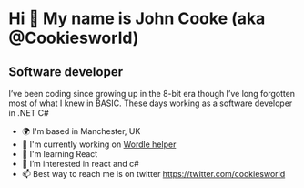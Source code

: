 Hi 👋 My name is John Cooke (aka @Cookiesworld)
===============================================
Software developer 
------------------  
I’ve been coding since growing up in the 8-bit era though I’ve long forgotten most of what I knew in BASIC. These days working as a software developer in .NET C#  

* 🌍  I'm based in Manchester, UK
* 🚀  I'm currently working on [Wordle helper](http://wh.azurewebsites.net/?) 
* 🧠  I'm learning React
* 👀 I’m interested in react and c#
* 📫 Best way to reach me is on twitter https://twitter.com/cookiesworld
<!--- * 💞️ I’m looking to collaborate on --->

<!---
Cookiesworld/Cookiesworld is a ✨ special ✨ repository because its `README.md` (this file) appears on your GitHub profile.
You can click the Preview link to take a look at your changes.
--->

